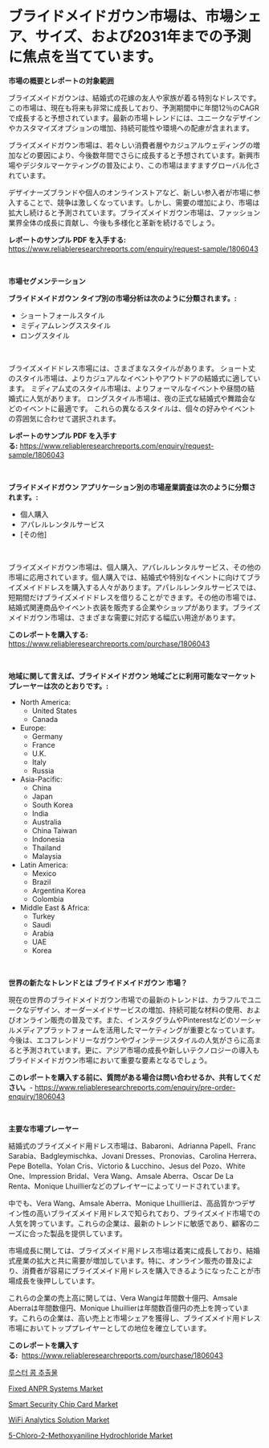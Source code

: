 <p><h1>ブライドメイドガウン市場は、市場シェア、サイズ、および2031年までの予測に焦点を当てています。</h1></p><p><strong>市場の概要とレポートの対象範囲</strong></p>
<p><p>ブライズメイドガウンは、結婚式の花嫁の友人や家族が着る特別なドレスです。この市場は、現在も将来も非常に成長しており、予測期間中に年間12％のCAGRで成長すると予想されています。最新の市場トレンドには、ユニークなデザインやカスタマイズオプションの増加、持続可能性や環境への配慮が含まれます。</p><p>ブライズメイドガウン市場は、若々しい消費者層やカジュアルウェディングの増加などの要因により、今後数年間でさらに成長すると予想されています。新興市場やデジタルマーケティングの普及により、この市場はますますグローバル化されています。</p><p>デザイナーズブランドや個人のオンラインストアなど、新しい参入者が市場に参入することで、競争は激しくなっています。しかし、需要の増加により、市場は拡大し続けると予測されています。ブライズメイドガウン市場は、ファッション業界全体の成長に貢献し、今後も多様化と革新を続けるでしょう。</p></p>
<p><strong>レポートのサンプル PDF を入手する:</strong> <a href="https://www.reliableresearchreports.com/enquiry/request-sample/1806043">https://www.reliableresearchreports.com/enquiry/request-sample/1806043</a></p>
<p>&nbsp;</p>
<p><strong>市場セグメンテーション</strong></p>
<p><strong>ブライドメイドガウン タイプ別の市場分析は次のように分類されます。:</strong></p>
<p><ul><li>ショートフォールスタイル</li><li>ミディアムレングススタイル</li><li>ロングスタイル</li></ul></p>
<p>&nbsp;</p>
<p><p>ブライズメイドドレス市場には、さまざまなスタイルがあります。 ショート丈のスタイル市場は、よりカジュアルなイベントやアウトドアの結婚式に適しています。 ミディアム丈のスタイル市場は、よりフォーマルなイベントや昼間の結婚式に人気があります。 ロングスタイル市場は、夜の正式な結婚式や舞踏会などのイベントに最適です。 これらの異なるスタイルは、個々の好みやイベントの雰囲気に合わせて選択されます。</p></p>
<p><strong>レポートのサンプル PDF を入手する:</strong>&nbsp;<a href="https://www.reliableresearchreports.com/enquiry/request-sample/1806043">https://www.reliableresearchreports.com/enquiry/request-sample/1806043</a></p>
<p>&nbsp;</p>
<p><strong> ブライドメイドガウン アプリケーション別の市場産業調査は次のように分類されます。:</strong></p>
<p><ul><li>個人購入</li><li>アパレルレンタルサービス</li><li>[その他]</li></ul></p>
<p>&nbsp;</p>
<p><p>ブライズメイドガウン市場は、個人購入、アパレルレンタルサービス、その他の市場に応用されています。個人購入では、結婚式や特別なイベントに向けてブライズメイドドレスを購入する人々があります。アパレルレンタルサービスでは、短期間だけブライズメイドドレスを借りることができます。その他の市場では、結婚式関連商品やイベント衣装を販売する企業やショップがあります。ブライズメイドガウン市場は、さまざまな需要に対応する幅広い用途があります。</p></p>
<p><strong>このレポートを購入する:</strong>&nbsp; <a href="https://www.reliableresearchreports.com/purchase/1806043">https://www.reliableresearchreports.com/purchase/1806043</a></p>
<p>&nbsp;</p>
<p><strong>地域に関して言えば、ブライドメイドガウン 地域ごとに利用可能なマーケットプレーヤーは次のとおりです。:</strong></p>
<p><ul>
    <li>
        North America:
        <ul>
            <li>United States</li>
            <li>Canada</li>
        </ul>
    </li>
    <li>
        Europe:
        <ul>
            <li>Germany</li>
            <li>France</li>
            <li>U.K.</li>
            <li>Italy</li>
            <li>Russia</li>
        </ul>
    </li>
    <li>
        Asia-Pacific:
        <ul>
            <li>China</li>
            <li>Japan</li>
            <li>South Korea</li>
            <li>India</li>
            <li>Australia</li>
            <li>China Taiwan</li>
            <li>Indonesia</li>
            <li>Thailand</li>
            <li>Malaysia</li>
        </ul>
    </li>
    <li>
        Latin America:
        <ul>
            <li>Mexico</li>
            <li>Brazil</li>
            <li>Argentina Korea</li>
            <li>Colombia</li>
        </ul>
    </li>
    <li>
        Middle East & Africa:
        <ul>
            <li>Turkey</li>
            <li>Saudi</li>
            <li>Arabia</li>
            <li>UAE</li>
            <li>Korea</li>
        </ul>
    </li>
    </ul></p>
<p>&nbsp;</p>
<p><strong>世界の新たなトレンドとは ブライドメイドガウン 市場？</strong></p>
<p><p>現在の世界のブライドメイドガウン市場での最新のトレンドは、カラフルでユニークなデザイン、オーダーメイドサービスの増加、持続可能な材料の使用、およびオンライン販売の普及です。また、インスタグラムやPinterestなどのソーシャルメディアプラットフォームを活用したマーケティングが重要となっています。今後は、エコフレンドリーなガウンやヴィンテージスタイルの人気がさらに高まると予測されています。更に、アジア市場の成長や新しいテクノロジーの導入もブライドメイドガウン市場において重要な要素となるでしょう。</p></p>
<p><strong>このレポートを購入する前に、質問がある場合は問い合わせるか、共有してください。</strong>- <a href="https://www.reliableresearchreports.com/enquiry/pre-order-enquiry/1806043">https://www.reliableresearchreports.com/enquiry/pre-order-enquiry/1806043</a></p>
<p>&nbsp;</p>
<p><strong>主要な市場プレーヤー</strong></p>
<p><p>結婚式のブライズメイド用ドレス市場は、Babaroni、Adrianna Papell、Franc Sarabia、Badgleymischka、Jovani Dresses、Pronovias、Carolina Herrera、Pepe Botella、Yolan Cris、Victorio & Lucchino、Jesus del Pozo、White One、Impression Bridal、Vera Wang、Amsale Aberra、Oscar De La Renta、Monique Lhuillierなどのプレイヤーによってリードされています。</p><p>中でも、Vera Wang、Amsale Aberra、Monique Lhuillierは、高品質かつデザイン性の高いブライズメイド用ドレスで知られており、ブライズメイド市場での人気を誇っています。これらの企業は、最新のトレンドに敏感であり、顧客のニーズに合った製品を提供しています。</p><p>市場成長に関しては、ブライズメイド用ドレス市場は着実に成長しており、結婚式産業の拡大と共に需要が増加しています。特に、オンライン販売の普及により、消費者が容易にブライズメイド用ドレスを購入できるようになったことが市場成長を後押ししています。</p><p>これらの企業の売上高に関しては、Vera Wangは年間数十億円、Amsale Aberraは年間数億円、Monique Lhuillierは年間数百億円の売上を誇っています。これらの企業は、高い売上と市場シェアを獲得し、ブライズメイド用ドレス市場においてトッププレイヤーとしての地位を確立しています。</p></p>
<p><strong>このレポートを購入する:</strong>&nbsp;&nbsp;<a href="https://www.reliableresearchreports.com/purchase/1806043">https://www.reliableresearchreports.com/purchase/1806043</a></p>
<p><p><a href="https://github.com/vdhdwjyp90142/Market-Research-Report-List-1/blob/main/52151302107.md">루스터 콤 추출물</a></p><p><a href="https://issuu.com/reportprime-2/docs/fixed-anpr-systems-market-size-2030.pptx">Fixed ANPR Systems Market</a></p><p><a href="https://issuu.com/reportprime-2/docs/smart-security-chip-card-market-size-2030.pptx">Smart Security Chip Card Market</a></p><p><a href="https://view.publitas.com/reportprime-1/wifi-analytics-solution-market-provides-a-comprehensive-analysis-including-a-macro-overview-of-the-market-as-well-as-micro-details-such-as-market-size-and-competitive-landscape/">WiFi Analytics Solution Market</a></p><p><a href="https://github.com/lbird53714/Market-Research-Report-List-3/blob/main/5-chloro-2-methoxyaniline-hydrochloride-market.md">5-Chloro-2-Methoxyaniline Hydrochloride Market</a></p></p>